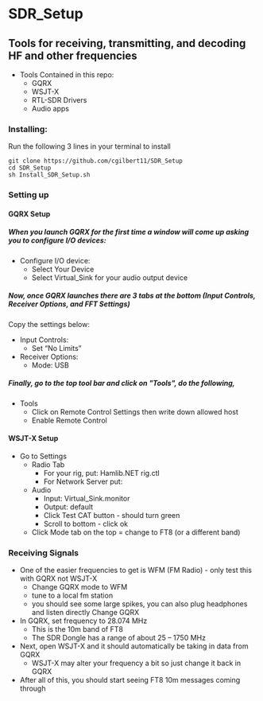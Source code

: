 # SDR_Setup
## Tools for receiving, transmitting, and decoding HF and other frequencies

- Tools Contained in this repo:
	- GQRX
	- WSJT-X
	- RTL-SDR Drivers
	- Audio apps


### Installing:
Run the following 3 lines in your terminal to install
```
git clone https://github.com/cgilbert11/SDR_Setup
cd SDR_Setup
sh Install_SDR_Setup.sh
```
### Setting up

#### GQRX Setup  
##### When you launch GQRX for the first time a window will come up asking you to configure I/O devices:
- Configure I/O device:  
 	- Select Your Device  
 	- Select Virtual_Sink for your audio output device  
 ##### Now, once GQRX launches there are 3 tabs at the bottom (Input Controls, Receiver Options, and FFT Settings)
 Copy the settings below:
 
- Input Controls:  
	- Set “No Limits”  
- Receiver Options:  
	- Mode: USB  

##### Finally, go to the top tool bar and click on "Tools", do the following,
- Tools  
	- Click on Remote Control Settings then write down allowed host  
	- Enable Remote Control

#### WSJT-X Setup
- Go to Settings
	- Radio Tab
		- For your rig, put: Hamlib.NET rig.ctl
		- For Network Server put: <allowed host from GQRX>
	- Audio
		- Input: Virtual_Sink.monitor
		- Output: default
	 	- Click Test CAT button - should turn green
		- Scroll to bottom - click ok
	- Click Mode tab on the top = change to FT8 (or a different band)

### Receiving Signals
- One of the easier frequencies to get is WFM (FM Radio) - only test this with GQRX not WSJT-X
	- Change GQRX mode to WFM
	- tune to a local fm station
	- you should see some large spikes, you can also plug headphones and listen directly
	Change GQRX
- In GQRX, set frequency to 28.074 MHz  
     - This is the 10m band of FT8  
     - The SDR Dongle has a range of about 25 – 1750 MHz  
- Next, open WSJT-X and it should automatically be taking in data from GQRX    
     - WSJT-X may alter your frequency a bit so just change it back in GQRX  
- After all of this, you should start seeing FT8 10m messages coming through  
